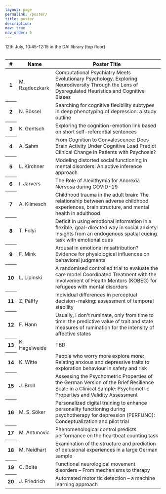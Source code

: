 ```yaml
---
layout: page
permalink: /poster/
title: poster
description:
nav: true
nav_order: 5
---
```


12th July, 10:45-12:15 in the DAI library (top floor)
<br>
<br>

<table class="table table-striped table-hover">
  <thead>
    <tr>
      <th scope="col">#</th>
      <th scope="col">Name</th>
      <th scope="col">Poster Title</th>
    </tr>
  </thead>
  <tbody>
    <tr>
      <th scope="row">1</th>
      <td>M. Rządeczkark</td>
      <td>Computational Psychiatry Meets Evolutionary Psychology. Exploring Neurodiversity Through the Lens of Dysregulated Heuristics and Cognitive Biases</td>
    </tr>
    <tr>
      <th scope="row">2</th>
      <td>N. Bössel</td>
      <td>Searching for cognitive flexibility subtypes in deep phenotyping of depression: a study outline</td>
    </tr>
    <tr>
      <th scope="row">3</th>
      <td>K. Gentsch</td>
      <td>Exploring the cognition-emotion link based on short self-referential sentences</td>
    </tr>
    <tr>
      <th scope="row">4</th>
      <td>A. Sahm</td>
      <td>From Cognition to Convalescence: Does Brain Activity Under Cognitive Load Predict Clinical Change in Patients with Psychosis? </td>
    </tr>
    <tr>
      <th scope="row">5</th>
      <td>L. Kirchner</td>
      <td>Modeling distorted social functioning in mental disorders: An active inference approach</td>
    </tr>
    <tr>
      <th scope="row">6</th>
      <td>I. Jarvers</td>
      <td>The Role of Alexithymia for Anorexia Nervosa during COVID-19</td>
    </tr>
    <tr>
      <th scope="row">7</th>
      <td>A. Klimesch</td>
      <td>Childhood trauma in the adult brain: The relationship between adverse childhood experiences, brain structure, and mental health in adulthood</td>
    </tr>
    <tr>
      <th scope="row">8</th>
      <td>T. Folyi</td>
      <td>Deficit in using emotional information in a flexible, goal-directed way in social anxiety: Insights from an endogenous spatial cueing task with emotional cues</td>
    </tr>
    <tr>
      <th scope="row">9</th>
      <td>F. Mink</td>
      <td>Arousal in emotional misattribution? Evidence for physiological influences on behavioral judgments</td>
    </tr>
    <tr>
      <th scope="row">10</th>
      <td>L. Lipinski</td>
      <td>A randomised controlled trial to evaluate the care model Coordinated Treatment with the Involvement of Health Mentors (KOBEG) for refugees with mental disorders</td>
    </tr>
    <tr>
      <th scope="row">11</th>
      <td>Z. Pálffy</td>
      <td>Individual differences in perceptual decision-making: assessment of temporal stability</td>
    </tr>
    <tr>
      <th scope="row">12</th>
      <td>F. Hann</td>
      <td>Usually, I don't ruminate, only from time to time: the predictive value of trait and state measures of rumination for the intensity of affective states</td>
    </tr>
    <tr>
      <th scope="row">13</th>
      <td>K. Hagelweide</td>
      <td>TBD</td>
    </tr>
    <tr>
      <th scope="row">14</th>
      <td>K. Witte</td>
      <td>People who worry more explore more: Relating anxious and depressive traits to exploration behaviour in safety and risk</td>
    </tr>
    <tr>
      <th scope="row">15</th>
      <td>J. Broll</td>
      <td>Assessing the Psychometric Properties of the German Version of the Brief Resilience Scale in a Clinical Sample: Psychometric Properties and Validity Assessment</td>
    </tr>
    <tr>
      <th scope="row">16</th>
      <td>M. S. Söker</td>
      <td>Personalized digital training to enhance personality functioning during psychotherapy for depression (PERFUNC): Conceptualization and pilot trial</td>
    </tr>
    <tr>
      <th scope="row">17</th>
      <td>M. Antunovic</td>
      <td>Phenomenological control predicts performance on the heartbeat counting task</td>
    </tr>
    <tr>
      <th scope="row">18</th>
      <td>M. Neidhart</td>
      <td>Examination of the structure and prediction of delusional experiences in a large German sample</td>
    </tr>
    <tr>
      <th scope="row">19</th>
      <td>C. Bolte</td>
      <td>Functional neurological movement disorders – From mechanisms to therapy</td>
    </tr>
    <tr>
      <th scope="row">20</th>
      <td>J. Friedrich</td>
      <td>Automated motor tic detection – a machine learning approach </td>
    </tr>
  </tbody>
</table>